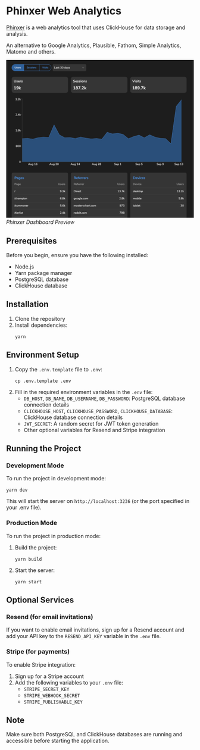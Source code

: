 # Phinxer Web Analytics

[Phinxer](https://phinxer.com/) is a web analytics tool that uses ClickHouse for data storage and analysis.

An alternative to Google Analytics, Plausible, Fathom, Simple Analytics, Matomo and others.

![Phinxer Landing Demo](assets/landing-demo.png)
*Phinxer Dashboard Preview*

## Prerequisites

Before you begin, ensure you have the following installed:

- Node.js
- Yarn package manager
- PostgreSQL database
- ClickHouse database

## Installation

1. Clone the repository
2. Install dependencies:
   ```
   yarn
   ```

## Environment Setup

1. Copy the `.env.template` file to `.env`:
   ```
   cp .env.template .env
   ```
2. Fill in the required environment variables in the `.env` file:
   - `DB_HOST`, `DB_NAME`, `DB_USERNAME`, `DB_PASSWORD`: PostgreSQL database connection details
   - `CLICKHOUSE_HOST`, `CLICKHOUSE_PASSWORD`, `CLICKHOUSE_DATABASE`: ClickHouse database connection details
   - `JWT_SECRET`: A random secret for JWT token generation
   - Other optional variables for Resend and Stripe integration

## Running the Project

### Development Mode

To run the project in development mode:

```
yarn dev
```

This will start the server on `http://localhost:3236` (or the port specified in your .env file).

### Production Mode

To run the project in production mode:

1. Build the project:
   ```
   yarn build
   ```
2. Start the server:
   ```
   yarn start
   ```

## Optional Services

### Resend (for email invitations)

If you want to enable email invitations, sign up for a Resend account and add your API key to the `RESEND_API_KEY` variable in the `.env` file.

### Stripe (for payments)

To enable Stripe integration:

1. Sign up for a Stripe account
2. Add the following variables to your `.env` file:
   - `STRIPE_SECRET_KEY`
   - `STRIPE_WEBHOOK_SECRET`
   - `STRIPE_PUBLISHABLE_KEY`

## Note

Make sure both PostgreSQL and ClickHouse databases are running and accessible before starting the application.
